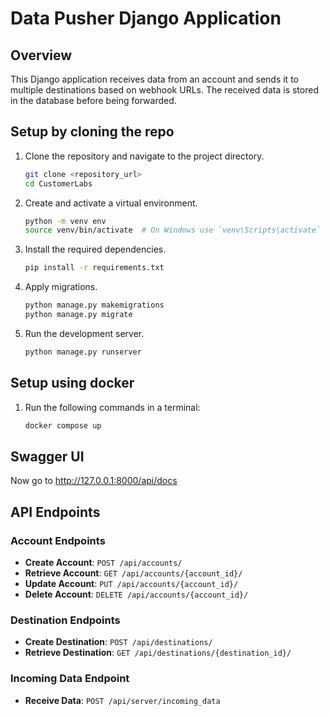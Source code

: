 # Data Pusher Django Application

## Overview

This Django application receives data from an account and sends it to multiple destinations based on webhook URLs. The received data is stored in the database before being forwarded.

## Setup by cloning the repo

1. Clone the repository and navigate to the project directory.

    ```bash
    git clone <repository_url>
    cd CustomerLabs
    ```

2. Create and activate a virtual environment.

    ```bash
    python -m venv env
    source venv/bin/activate  # On Windows use `venv\Scripts\activate`
    ```

3. Install the required dependencies.

    ```bash
    pip install -r requirements.txt
    ```

4. Apply migrations.

    ```bash
    python manage.py makemigrations
    python manage.py migrate
    ```

5. Run the development server.

    ```bash
    python manage.py runserver
    ```

## Setup using docker

1. Run the following commands in a terminal:

    ```bash
    docker compose up
    ```
## Swagger UI

Now go to http://127.0.0.1:8000/api/docs

## API Endpoints

### Account Endpoints

- **Create Account**: `POST /api/accounts/`
- **Retrieve Account**: `GET /api/accounts/{account_id}/`
- **Update Account**: `PUT /api/accounts/{account_id}/`
- **Delete Account**: `DELETE /api/accounts/{account_id}/`

### Destination Endpoints

- **Create Destination**: `POST /api/destinations/`
- **Retrieve Destination**: `GET /api/destinations/{destination_id}/`

### Incoming Data Endpoint

- **Receive Data**: `POST /api/server/incoming_data`